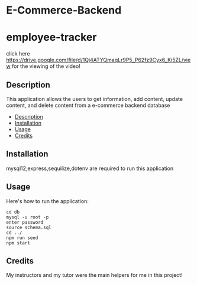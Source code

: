 # E-Commerce-Backend


# employee-tracker

click here https://drive.google.com/file/d/1Qj4ATYQmaqLr9P5_P62fz9Cyx6_Ki5ZL/view for the viewing of the video!

## Description

This application allows the users to get information, add content, update content, and delete content from a e-commerce backend database

* [Description](#description)
* [Installation](#installation)
* [Usage](#usage)
* [Credits](#credits)


## Installation

mysql12,express,sequilize,dotenv are required to run this application

## Usage

Here's how to run the application:

```
cd db
mysql -u root -p
enter password
source schema.sql
cd ../
npm run seed
npm start
```

## Credits

My instructors and my tutor were the main helpers for me in this project!
